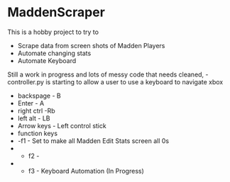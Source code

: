 # MaddenScraper

This is a hobby project to try to 
- Scrape data from screen shots of Madden Players
- Automate changing stats
- Automate Keyboard 

Still a work in progress and lots of messy code that needs cleaned, 
-controller.py is starting to allow a user to use a keyboard to navigate xbox
  - backspage - B
  - Enter - A
  - right ctrl -Rb
  - left alt - LB
  - Arrow keys - Left control stick
  - function keys 
  - -f1 - Set to make all Madden Edit Stats screen all 0s
  - -  f2 - 
  - - f3 - Keyboard Automation (In Progress)
